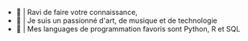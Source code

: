 - 🌺 | Ravi de faire votre connaissance, 
- 🌹 | Je suis un passionné d'art, de musique et de technologie
- 🌻 | Mes languages de programmation favoris sont Python, R et SQL
